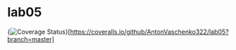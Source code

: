 # lab05
{<img src="https://coveralls.io/repos/github/AntonVaschenko322/lab05/badge.svg?branch=master" alt="Coverage Status" />}[https://coveralls.io/github/AntonVaschenko322/lab05?branch=master]

